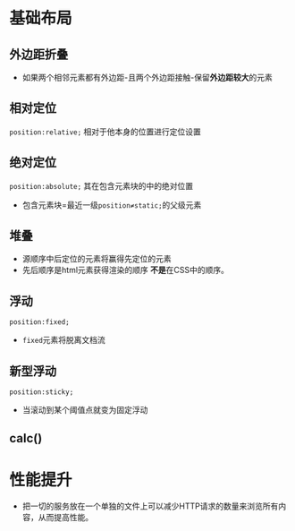 # 基础布局

## 外边距折叠
- 如果两个相邻元素都有外边距-且两个外边距接触-保留**外边距较大**的元素

## 相对定位
```position:relative;```
相对于他本身的位置进行定位设置

## 绝对定位
```position:absolute;```
其在包含元素块的中的绝对位置
- 包含元素块=最近一级```position≠static;```的父级元素

## 堆叠

- 源顺序中后定位的元素将赢得先定位的元素
- 先后顺序是html元素获得渲染的顺序 **不是**在CSS中的顺序。

## 浮动
```position:fixed;```
- ```fixed```元素将脱离文档流

## 新型浮动
```position:sticky;```
- 当滚动到某个阈值点就变为固定浮动

## calc()


# 性能提升
- 把一切的服务放在一个单独的文件上可以减少HTTP请求的数量来浏览所有内容，从而提高性能。

